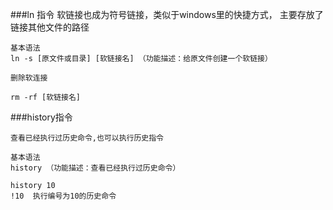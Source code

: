 ###ln 指令
    软链接也成为符号链接，类似于windows里的快捷方式，
    主要存放了链接其他文件的路径
    
    基本语法
    ln -s [原文件或目录] [软链接名] （功能描述：给原文件创建一个软链接）
    
    删除软连接
    
    rm -rf [软链接名]
    
###history指令

    查看已经执行过历史命令,也可以执行历史指令
    
    基本语法
    history （功能描述：查看已经执行过历史命令）   
    
    history 10
    !10  执行编号为10的历史命令
    
    
